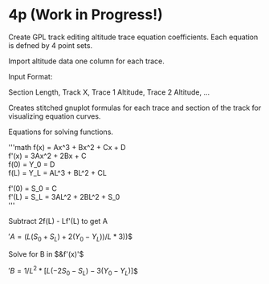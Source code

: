# 4p (Work in Progress!)
Create GPL track editing altitude trace equation coefficients. Each equation is defned by 4 point sets. 

Import altitude data one column for each trace.

Input Format:

   Section Length, Track X, Trace 1 Altitude, Trace 2 Altitude, ...

Creates stitched gnuplot formulas for each trace and section of the track for visualizing equation curves. 


Equations for solving functions. 

'''math 
f(x) = Ax^3 + Bx^2 + Cx + D  
f'(x) = 3Ax^2 + 2Bx + C  
f(0) = Y_0 = D  
f(L) = Y_L = AL^3 + BL^2 + CL  

f'(0) = S_0 = C  
f'(L) = S_L = 3AL^2 + 2BL^2 + S_0  
'''

Subtract 2f(L) - Lf'(L) to get A

$'A = (L(S_0 + S_L) + 2(Y_0 - Y_L)) / L*3))$$

Solve for B in $&f'(x)'$

$'B = 1/L^2 * [L(-2S_0 - S_L) - 3(Y_0 - Y_L)]$$


